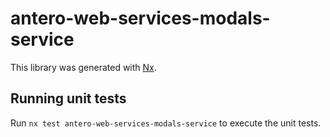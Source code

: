 # antero-web-services-modals-service

This library was generated with [Nx](https://nx.dev).

## Running unit tests

Run `nx test antero-web-services-modals-service` to execute the unit tests.
